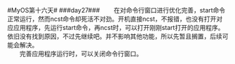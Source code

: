 #MyOS第十六天#
###day27###
　　在对命令行窗口进行优化完善，start命令正常运行，然而ncst命令却死活不对劲。开机直接ncst，不报错，也没有打开对应应用程序，先运行start命令，再ncst时，可以打开刚刚start打开的应用程序。依旧没有找到原因，不过先继续吧。并不影响其他功能，所以先暂且搁置，后续可能会解决。<br>
　　完善应用程序运行时，可以关闭命令行窗口。